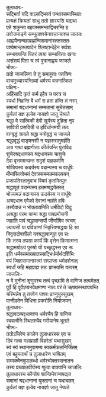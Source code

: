 तुलाधारः-   
सद्भिर्वा यदि वाऽसद्भिरयं पन्थास्समास्थितः  
प्रत्यक्षं क्रियतां साधु ततो ज्ञास्यसि यद्यथा  
एते शकुन्ता बहवस्समन्ताद्विचरन्ति ह  
तवोत्तमाङ्गे सम्भूताश्श्येनाश्चान्याश्च जातयः  
आह्वयैनान्महाब्रह्मन्विशमानांस्ततस्ततः  
पश्येमान्हस्तपादेन श्लिष्टान्देहेन सर्वशः  
सम्भावयन्ति पितरं त्वया सम्भाविताः खगाः  
असंशयं पिता च त्वं पुत्रानाह्वय जाजले  
भीष्मः-   
ततो जाजलिना ते तु समाहूताः पतत्रिणः  
वाचमुच्चारयन्दिव्यां धर्मस्य वचनात्किल  
पक्षिणः-  
अहिंसादि कृतं कर्म इहैव च परत्र च  
स्पर्धा निहन्ति वै धर्मं स हता हन्ति तं नरम्  
समानां श्रद्दधानानां सम्मतानां सुचेतसाम्  
कुर्वतां यज्ञ इत्येव नायज्ञो जातु चेष्यते  
श्रद्धा वै सात्विकी देवी सूर्यस्य दुहिता नृप  
सावित्री प्रसवित्री च हविर्धानमयी ततः  
वाग्वृद्धं त्रायते श्रद्धा मनोवृद्धं च जाजले  
श्रद्धावृद्धं वाङ्मनसी न यज्ञस्त्रातुमर्हति  
अत्र गाथा ब्रह्मगीताः कीर्तयन्ति पुराविदः  
शुचेरश्रद्दधानस्य श्रद्दधानस्य चाशुचेः  
देवा वृत्तममन्यन्त सदृशं यज्ञकर्मणि  
श्रोत्रियस्य कदर्यस्य वदान्यस्य च वार्धुषेः  
मीमांसित्वोभयं देवास्सममन्नमकल्पयन्  
प्रजापतिस्तानुवाच विषमं कृतमित्युत  
श्रद्धापूतं वदान्यस्य हतमश्रद्धयेतरत्  
भोज्यमन्नं वदान्यस्य कदर्यस्य न वार्धुषेः  
अश्रद्दधान एवैको देवानां नार्हते हविः  
तस्यैवान्नं न भोक्तव्यमिति धर्मविदो विदुः  
अश्रद्धा परमः पाप्मा श्रद्धा पापप्रमोचनी  
जहाति पापं श्रद्धावान्सर्पो जीर्णामिव त्वचम्  
ज्यायसी या पवित्राणां निवृत्तिश्श्रद्धया हि सा  
निवृत्तदोषशीलो यश्श्रद्धावान्पूत एव सः  
किं तस्य तपसा कार्यं किं वृत्तेन किमात्मना  
श्रद्धामयोऽयं पुरुषो यो यच्छ्रद्धस्स एव सः  
इति धर्मस्समाख्यातस्सद्भिर्धर्मार्थदर्शिभिः  
वयं जिज्ञासमानास्त्वां सम्प्राप्ता धर्मदर्शनात्  
स्पर्धां जहि महाप्राज्ञ ततः प्राप्स्यसि यत्परम्  
जाजलिः-  
न वै मुनीनां शृणुमश्च तत्वं पृच्छामि ते वाणिज तत्वमेतत्  
पूर्वे हि पूर्वेऽप्यनवेक्षमाणा नातः परं ते ऋषयस्स्थापयन्ति  
यस्मिन्नेव तु तत्त्वेन पशवः प्राप्नुयुस्सुखम्  
पत्नीव्रतेन विधिना प्रकरोति नियोजयन्  
तुलाधारः-   
श्रद्धावाञ्श्रद्दधानश्च धर्मश्चैव हि वाणिज  
स्ववर्त्मनि स्थितश्चैव गरीयानेष भूतले  
भीष्मः-   
ततोऽचिरेण कालेन तुलाधारस्स एव च  
दिवं गत्वा महाप्राज्ञौ विहरेतां यथासुखम्  
स्वं स्वं स्थानमुपागम्य स्वकर्मफलनिर्जितम्  
एवं बहुमतार्थं च तुलाधारेण भाषितम्  
सम्यक्चैनमुपालब्धो धर्मश्चोक्तस्सनातनः  
तस्य प्रख्यातवीर्यस्य श्रुत्वा वाक्यानि जाजलिः  
तुलाधारस्य कौन्तेय शान्तिमेवान्वपद्यत  
समानां श्रद्दधानानां युक्तानां च यथाबलम्  
कुर्वतां यज्ञ इत्येव नायज्ञो जातु नेष्यते  
